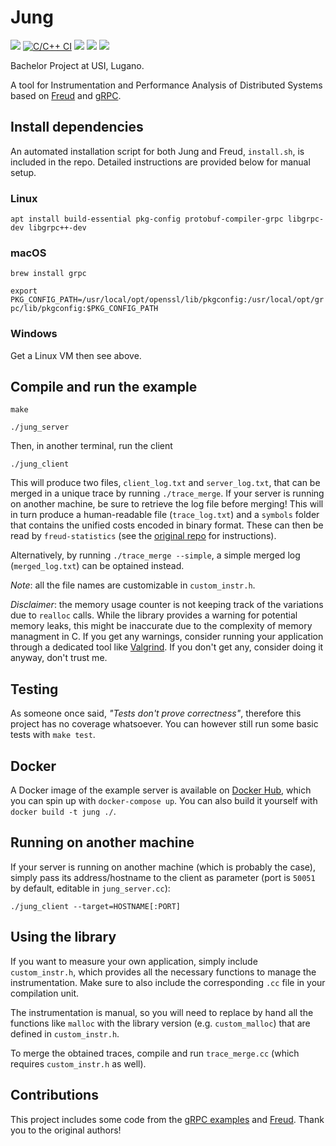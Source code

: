 # Jung
[![](https://img.shields.io/github/license/steeven9/jung)](/LICENSE)
[![C/C++ CI](https://github.com/Steeven9/Jung/actions/workflows/c-cpp.yml/badge.svg)](https://github.com/Steeven9/Jung/actions/workflows/c-cpp.yml)
[![](https://img.shields.io/docker/cloud/automated/steeven9/jung)](https://hub.docker.com/repository/docker/steeven9/jung)
[![](https://img.shields.io/docker/cloud/build/steeven9/jung)](https://hub.docker.com/repository/docker/steeven9/jung)
![](https://img.shields.io/tokei/lines/github/steeven9/jung)

Bachelor Project at USI, Lugano.

A tool for Instrumentation and Performance Analysis of Distributed Systems based on [Freud](https://github.com/usi-systems/freud) and [gRPC](https://grpc.io).


## Install dependencies

An automated installation script for both Jung and Freud, `install.sh`, is included in the repo.
Detailed instructions are provided below for manual setup.

### Linux
`apt install build-essential pkg-config protobuf-compiler-grpc libgrpc-dev libgrpc++-dev`

### macOS
`brew install grpc`

`export PKG_CONFIG_PATH=/usr/local/opt/openssl/lib/pkgconfig:/usr/local/opt/grpc/lib/pkgconfig:$PKG_CONFIG_PATH`

### Windows
Get a Linux VM then see above.


## Compile and run the example

`make`

`./jung_server`

Then, in another terminal, run the client

`./jung_client`

This will produce two files, `client_log.txt` and `server_log.txt`, that can be merged in a unique trace by running `./trace_merge`. If your server is running on another machine, be sure to retrieve the log file before merging!
This will in turn produce a human-readable file (`trace_log.txt`) and a `symbols` folder that contains the unified costs
encoded in binary format. These can then be read by `freud-statistics` (see the [original repo](https://github.com/usi-systems/freud) for instructions).

Alternatively, by running `./trace_merge --simple`, a simple merged log (`merged_log.txt`) can be optained instead.

_Note_: all the file names are customizable in `custom_instr.h`.

_Disclaimer_: the memory usage counter is not keeping track of the variations due to `realloc` calls. 
While the library provides a warning for potential memory leaks, this might be inaccurate due to the complexity of memory managment in C.
If you get any warnings, consider running your application through a dedicated tool like [Valgrind](https://valgrind.org/).
If you don't get any, consider doing it anyway, don't trust me.


## Testing

As someone once said, _"Tests don't prove correctness"_, therefore this project has no coverage whatsoever. You can however still run some
basic tests with `make test`.


## Docker

A Docker image of the example server is available on [Docker Hub](https://hub.docker.com/repository/docker/steeven9/jung), which you can spin up with `docker-compose up`.
You can also build it yourself with `docker build -t jung ./`.


## Running on another machine

If your server is running on another machine (which is probably the case), simply pass its address/hostname 
to the client as parameter (port is `50051` by default, editable in `jung_server.cc`):

`./jung_client --target=HOSTNAME[:PORT]`


## Using the library

If you want to measure your own application, simply include `custom_instr.h`, which provides all the necessary
functions to manage the instrumentation. Make sure to also include the corresponding `.cc` file in your compilation unit.

The instrumentation is manual, so you will need to replace by hand all the functions like `malloc` with the library version
(e.g. `custom_malloc`) that are defined in `custom_instr.h`.

To merge the obtained traces, compile and run `trace_merge.cc` (which requires `custom_instr.h` as well).


## Contributions

This project includes some code from the [gRPC examples](https://github.com/grpc/grpc/tree/master/examples/cpp) and 
[Freud](https://github.com/usi-systems/freud). Thank you to the original authors!
